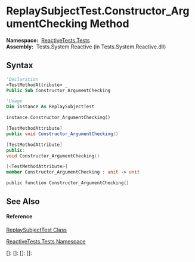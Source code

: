# ReplaySubjectTest.Constructor\_ArgumentChecking Method

**Namespace:**  [ReactiveTests.Tests](ReactiveTests.Tests\ReactiveTests.Tests.md)  
**Assembly:**  Tests.System.Reactive (in Tests.System.Reactive.dll)

## Syntax

```vb
'Declaration
<TestMethodAttribute> _
Public Sub Constructor_ArgumentChecking
```

```vb
'Usage
Dim instance As ReplaySubjectTest

instance.Constructor_ArgumentChecking()
```

```csharp
[TestMethodAttribute]
public void Constructor_ArgumentChecking()
```

```c++
[TestMethodAttribute]
public:
void Constructor_ArgumentChecking()
```

```fsharp
[<TestMethodAttribute>]
member Constructor_ArgumentChecking : unit -> unit 
```

```jscript
public function Constructor_ArgumentChecking()
```

## See Also

#### Reference

[ReplaySubjectTest Class](ReplaySubjectTest\ReplaySubjectTest.md)

[ReactiveTests.Tests Namespace](ReactiveTests.Tests\ReactiveTests.Tests.md)

[]: 
[]: 
[]: 
[]: 